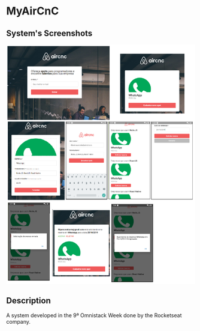 # MyAirCnC
## System's Screenshots
![](https://github.com/FilipeHub/MyAirCnC/blob/master/screenshots/all.png)

## Description
A system developed in the 9ª Omnistack Week done by the Rocketseat company.
